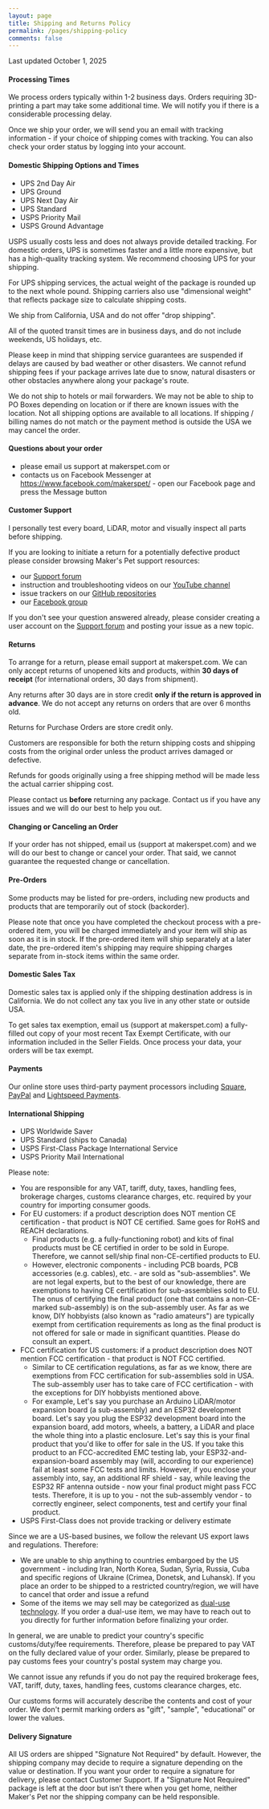 ```yaml
---
layout: page
title: Shipping and Returns Policy
permalink: /pages/shipping-policy
comments: false
---
```


<p>Last updated October 1, 2025</p>

<h4 class="h4">Processing Times</h4>

<p>We process orders typically within 1-2 business days. Orders requiring 3D-printing a part may take some additional time.
We will notify you if there is a considerable processing delay.</p>

<p>Once we ship your order, we will send you an email with tracking information - if your choice of shipping comes with tracking. You can also check your order status by logging into your account.</p>

<h4 class="h4">Domestic Shipping Options and Times</h4>

<ul>
  <li>UPS 2nd Day Air</li>
  <li>UPS Ground</li>
  <li>UPS Next Day Air</li>
  <li>UPS Standard</li>
  <li>USPS Priority Mail</li>
  <li>USPS Ground Advantage</li>
</ul>

<p>USPS usually costs less and does not always provide detailed tracking.
For domestic orders, UPS is sometimes faster and a little more expensive,
but has a high-quality tracking system. We recommend choosing UPS for your shipping.</p>

<p>For UPS shipping services, the actual weight of the package is rounded up to the next whole pound. Shipping carriers also use "dimensional weight" that reflects package size to calculate shipping costs.</p>

<p>We ship from California, USA and do not offer "drop shipping".</p>

<p>All of the quoted transit times are in business days, and do not include weekends, US holidays, etc.</p>

<p>Please keep in mind that shipping service guarantees are suspended if delays are caused by bad weather or other disasters. We cannot refund shipping fees if your package arrives late due to snow, natural disasters or other obstacles anywhere along your package's route.</p>

<p>We do not ship to hotels or mail forwarders. We may not be able to ship to PO Boxes depending on location or if there are known issues with the location. Not all shipping options are available to all locations. If shipping / billing names do not match or the payment method is outside the USA we may cancel the order.</p>


<h4 class="h4">Questions about your order</h4>

<p><ul>
  <li>please email us support at makerspet.com or</li>
  <li>contacts us on Facebook Messenger at <a href="https://www.facebook.com/makerspet/">https://www.facebook.com/makerspet/</a>
- open our Facebook page and press the Message button</li>
</ul></p>


<h4 class="h4">Customer Support</h4>

<p>I personally test every board, LiDAR, motor and visually inspect all parts before shipping.<p>

<p>If you are looking to initiate a return for a potentially defective product please consider browsing Maker's Pet support resources:</p>
<p><ul>
  <li>our <a href="https://github.com/makerspet/support/discussions">Support forum</a></li>
  <li>instruction and troubleshooting videos on our <a href="https://youtube.com/@makerspet/">YouTube channel</a></li>
  <li>issue trackers on our <a href="https://github.com/makerspet">GitHub repositories</a></li>
  <li>our <a href="https://www.facebook.com/groups/351994643955858">Facebook group</a></li>
</ul></p>

<p>If you don't see your question answered already, please consider creating a user account on the
<a href="https://github.com/makerspet/support/discussions">Support forum</a> and posting your issue as a new topic.</p>


<h4 class="h4">Returns</h4>

<p>To arrange for a return, please email support at makerspet.com. We can only accept returns of unopened kits and products, within <b>30 days of receipt</b> (for international orders, 30 days from shipment).</p>

<p>Any returns after 30 days are in store credit <b>only if the return is approved in advance</b>. We do not accept any returns on orders that are over 6 months old.</p>

<p>Returns for Purchase Orders are store credit only.</p>

<p>Customers are responsible for both the return shipping costs and shipping costs from the original order unless the product arrives damaged or defective.</p>

<p>Refunds for goods originally using a free shipping method will be made less the actual carrier shipping cost.</p>

<p>Please contact us <b>before</b> returning any package. Contact us if you have any issues and we will do our best to help you out.</p>


<h4 class="h4">Changing or Canceling an Order</h4>

<p>If your order has not shipped, email us (support at makerspet.com) and we will do our best to change or cancel your order.
That said, we cannot guarantee the requested change or cancellation.</p>


<h4 class="h4">Pre-Orders</h4>

<p>Some products may be listed for pre-orders, including new products and products that are temporarily out of stock (backorder).</p>

<p>Please note that once you have completed the checkout process with a pre-ordered item, you will be charged immediately and your item will ship as soon as it is in stock. If the pre-ordered item will ship separately at a later date, the pre-ordered item's shipping may require shipping charges separate from in-stock items within the same order.</p>


<h4 class="h4">Domestic Sales Tax</h4>

<p>Domestic sales tax is applied only if the shipping destination address is in California. We do not collect any tax you live in any other state or outside USA.<p>

<p>To get sales tax exemption, email us (support at makerspet.com) a fully-filled out copy of your most recent Tax Exempt Certificate, with our information included in the Seller Fields. Once process your data, your orders will be tax exempt.</p>


<h4 class="h4">Payments</h4>

<p>Our online store uses third-party payment processors including <a href="https://square.com/">Square</a>, <a href="https://paypal.com">PayPal</a> and <a href="https://www.lightspeedhq.com/ecom/lightspeed-payments/">Lightspeed Payments</a>.</p>


<h4 class="h4">International Shipping</h4>

<ul>
  <li>UPS Worldwide Saver</li>
  <li>UPS Standard (ships to Canada)</li>
  <li>USPS First-Class Package International Service</li>
  <li>USPS Priority Mail International</li>
</ul>


<p>Please note:</p>

<ul>
  <li>You are responsible for any VAT, tariff, duty, taxes, handling fees, brokerage charges, customs clearance charges, etc. required by your country for importing consumer goods.</li>
  <li>For EU customers: if a product description does NOT mention CE certification - that product is NOT CE certified. Same goes for RoHS and REACH declarations.
  <ul>
    <li>Final products (e.g. a fully-functioning robot) and kits of final products must be CE certified in order to be sold in Europe. Therefore, we cannot sell/ship final non-CE-certified products to EU.</li>
    <li>However, electronic components - including PCB boards, PCB accessories (e.g. cables), etc. - are sold as "sub-assemblies". We are not legal experts, but to the best of our knowledge, there are exemptions to having CE certification for sub-assemblies sold to EU. The onus of certifying the final product (one that contains a non-CE-marked sub-assembly) is on the sub-assembly user. As far as we know, DIY hobbyists (also known as "radio amateurs") are typically exempt from certification requirements as long as the final product is not offered for sale or made in significant quantities. Please do consult an expert.</li>
  </ul>
  <li>FCC certification for US customers: if a product description does NOT mention FCC certification - that product is NOT FCC certified.
  <ul>
    <li>Similar to CE certification regulations, as far as we know, there are exemptions from FCC certification for sub-assemblies sold in USA. The sub-assembly user has to take care of FCC certification - with the exceptions for DIY hobbyists mentioned above.</li>
    <li>For example, Let's say you purchase an Arduino LiDAR/motor expansion board (a sub-assembly) and an ESP32 development board. Let's say you plug the ESP32 development board into the expansion board, add motors, wheels, a battery, a LiDAR and place the whole thing into a plastic enclosure. Let's say this is your final product that you'd like to offer for sale in the US. If you take this product to an FCC-accredited EMC testing lab, your ESP32-and-expansion-board assembly may (will, according to our experience) fail at least some FCC tests and limits. However, if you enclose your assembly into, say, an additional RF shield - say, while leaving the ESP32 RF antenna outside - now your final product might pass FCC tests. Therefore, it is up to you - not the sub-assembly vendor - to correctly engineer, select components, test and certify your final product.</li>
  </ul>
  <li>USPS First-Class does not provide tracking or delivery estimate</li>
</ul>

<p>Since we are a US-based busines, we follow the relevant US export laws and regulations. Therefore:
<ul>
  <li>We are unable to ship anything to countries embargoed by the US government - including Iran, North Korea, Sudan, Syria, Russia, Cuba and specific regions of Ukraine (Crimea, Donetsk, and Luhansk). If you place an order to be shipped to a restricted country/region, we will have to cancel that order and issue a refund</li>
  <li>Some of the items we may sell may be categorized as <a href="https://www.bis.gov/ear/title-15/subtitle-b/chapter-vii/subchapter-c/part-730/ss-7303-dual-use-and-other-types-items">dual-use technology</a>. If you order a dual-use item, we may have to reach out to you directly for further information before finalizing your order.</li>
</ul>
</p>

<p>In general, we are unable to predict your country's specific customs/duty/fee requirements. Therefore, please be prepared to pay VAT on the fully declared value of your order. Similarly, please be prepared to pay customs fees your country's postal system may charge you.</p>

<p>We cannot issue any refunds if you do not pay the required brokerage fees, VAT, tariff, duty, taxes, handling fees, customs clearance charges, etc.</p>

<p>Our customs forms will accurately describe the contents and cost of your order. We don't permit marking orders as "gift", "sample", "educational" or lower the values.</p>


<h4 class="h4">Delivery Signature</h4>

<p>All US orders are shipped "Signature Not Required" by default. However, the shipping company may decide to require a signature depending on the value or destination. If you want your order to require a signature for delivery, please contact Customer Support. If a "Signature Not Required" package is left at the door but isn’t there when you get home, neither Maker's Pet nor the shipping company can be held responsible.</p>
